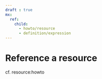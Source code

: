 ```yaml
---
draft : true
mx:
  ref:
    child:
      - howto/resource
      - definition/expression
---
```


# Reference a resource
cf. resource:howto